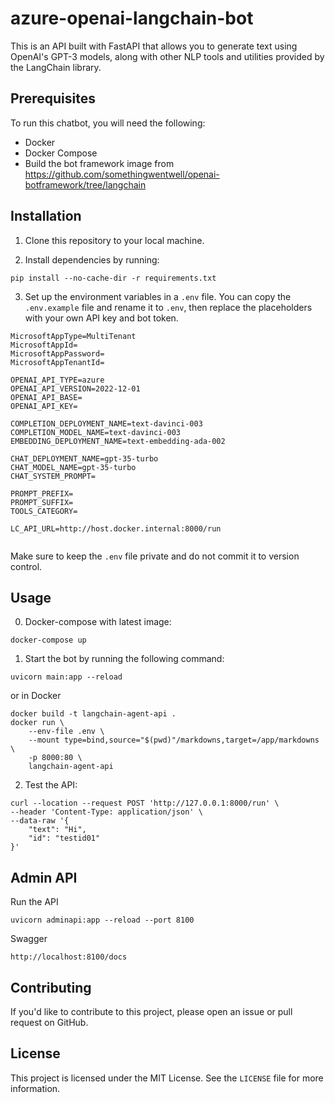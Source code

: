 # azure-openai-langchain-bot

This is an API built with FastAPI that allows you to generate text using OpenAI's GPT-3 models, along with other NLP tools and utilities provided by the LangChain library.

## Prerequisites

To run this chatbot, you will need the following:

- Docker
- Docker Compose
- Build the bot framework image from https://github.com/somethingwentwell/openai-botframework/tree/langchain

## Installation

1. Clone this repository to your local machine.

2. Install dependencies by running:
```
pip install --no-cache-dir -r requirements.txt
```

3. Set up the environment variables in a `.env` file. You can copy the `.env.example` file and rename it to `.env`, then replace the placeholders with your own API key and bot token.

```
MicrosoftAppType=MultiTenant
MicrosoftAppId=
MicrosoftAppPassword=
MicrosoftAppTenantId=

OPENAI_API_TYPE=azure
OPENAI_API_VERSION=2022-12-01
OPENAI_API_BASE=
OPENAI_API_KEY=

COMPLETION_DEPLOYMENT_NAME=text-davinci-003
COMPLETION_MODEL_NAME=text-davinci-003
EMBEDDING_DEPLOYMENT_NAME=text-embedding-ada-002

CHAT_DEPLOYMENT_NAME=gpt-35-turbo
CHAT_MODEL_NAME=gpt-35-turbo
CHAT_SYSTEM_PROMPT=

PROMPT_PREFIX=
PROMPT_SUFFIX=
TOOLS_CATEGORY=

LC_API_URL=http://host.docker.internal:8000/run


```

Make sure to keep the `.env` file private and do not commit it to version control.

## Usage

0. Docker-compose with latest image:
```
docker-compose up
```

1. Start the bot by running the following command:
```
uvicorn main:app --reload
```
or in Docker
```
docker build -t langchain-agent-api .
docker run \
    --env-file .env \
    --mount type=bind,source="$(pwd)"/markdowns,target=/app/markdowns \
    -p 8000:80 \
    langchain-agent-api
```

2. Test the API:
```
curl --location --request POST 'http://127.0.0.1:8000/run' \
--header 'Content-Type: application/json' \
--data-raw '{
    "text": "Hi",
    "id": "testid01"
}'
```

## Admin API

Run the API
```
uvicorn adminapi:app --reload --port 8100
```

Swagger
```
http://localhost:8100/docs
```

## Contributing

If you'd like to contribute to this project, please open an issue or pull request on GitHub.

## License

This project is licensed under the MIT License. See the `LICENSE` file for more information.